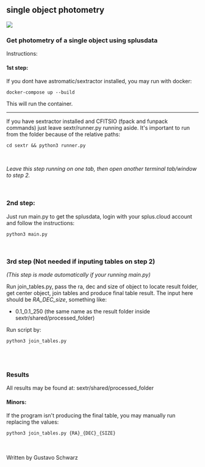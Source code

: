 ## single object photometry

![](https://splus.cloud/images/splus_logo_fundo_branco.jpg)

### Get photometry of a single object using splusdata

Instructions: 

#### 1st step: 
If you dont have astromatic/sextractor installed, you may run with docker:

```
docker-compose up --build
``` 

This will run the container. 

----
If you have sextractor installed and CFITSIO (fpack and funpack commands) just leave sextr/runner.py running aside. It's important to run from the folder because of the relative paths:

```
cd sextr && python3 runner.py
```

<br>

*Leave this step running on one tab, then open another terminal tab/window to step 2.*

<br>

### 2nd step: 

Just run main.py to get the splusdata, login with your splus.cloud account and follow the instructions:

```
python3 main.py
```

<br>

### 3rd step (Not needed if inputing tables on step 2)

*(This step is made automatically if your running main.py)*

Run join_tables.py, pass the ra, dec and size of object to locate result folder, get center object, join tables and produce final table result. 
The input here should be *RA_DEC_size*, something like:

- 0.1_0.1_250 (the same name as the result folder inside sextr/shared/processed_folder)

Run script by:
```
python3 join_tables.py
```

<br>
<br>

### Results

All results may be found at:
sextr/shared/processed_folder


#### Minors:

If the program isn't producing the final table, you may manually run replacing the values:

```
python3 join_tables.py {RA}_{DEC}_{SIZE}
```


<br>
<br>
Written by Gustavo Schwarz 

